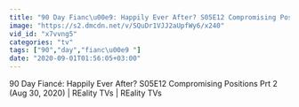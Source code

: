 ```yaml
---
title: "90 Day Fianc\u00e9: Happily Ever After? S05E12 Compromising Positions Prt 2 (Aug 30, 2020) REality TVs REality TVs"
image: "https://s2.dmcdn.net/v/SQuDr1VJJ2aUpfWy6/x240"
vid_id: "x7vvng5"
categories: "tv"
tags: ["90","day","fianc\u00e9 "]
date: "2020-09-01T01:56:05+03:00"
---
```

90 Day Fiancé: Happily Ever After? S05E12 Compromising Positions Prt 2 (Aug 30, 2020) | REality TVs | REality TVs
